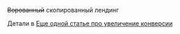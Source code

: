 ~~Ворованный~~ скопированный лендинг

Детали в [Еще одной статье про увеличение конверсии](https://blog.biscripter.ru/conversion-tricks/)